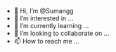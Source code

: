 - 👋 Hi, I’m @Sumangg
- 👀 I’m interested in ...
- 🌱 I’m currently learning ...
- 💞️ I’m looking to collaborate on ...
- 📫 How to reach me ...

<!---
Sumangg/Sumangg is a ✨ special ✨ repository because its `README.md` (this file) appears on your GitHub profile.
You can click the Preview link to take a look at your changes.
--->
